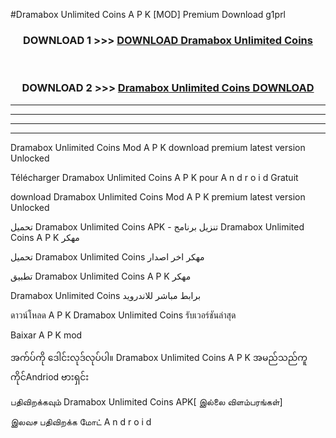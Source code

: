 #Dramabox  Unlimited Coins A P K [MOD] Premium Download g1prl



<div align="center">

<h3>DOWNLOAD 1 >>> <a href="https://teeasianyam.web.app?sq=Dramabox  Unlimited Coins">DOWNLOAD Dramabox  Unlimited Coins </a></h3><br>

<h3>DOWNLOAD 2 >>> <a href="https://teeasianyam.web.app?sq=Dramabox  Unlimited Coins ">Dramabox  Unlimited Coins  DOWNLOAD </a></h3>

</div>


----------------------------------------------------------

----------------------------------------------------------

----------------------------------------------------------

----------------------------------------------------------


Dramabox  Unlimited Coins  Mod A P K download premium latest version Unlocked

Télécharger Dramabox  Unlimited Coins  A P K pour A n d r o i d Gratuit

download Dramabox  Unlimited Coins  Mod A P K premium latest version Unlocked

تحميل Dramabox  Unlimited Coins  APK - تنزيل برنامج Dramabox  Unlimited Coins  A P K مهكر

تحميل Dramabox  Unlimited Coins  مهكر اخر اصدار

تطبيق Dramabox  Unlimited Coins  A P K مهكر

Dramabox  Unlimited Coins  برابط مباشر للاندرويد

ดาวน์โหลด A P K Dramabox  Unlimited Coins  รับเวอร์ชันล่าสุด

Baixar A P K mod

အက်ပ်ကို ဒေါင်းလုဒ်လုပ်ပါ။ Dramabox  Unlimited Coins  A P K အမည်သည်ကူကိုင်Andriod ဗားရှင်း

பதிவிறக்கவும் Dramabox  Unlimited Coins  APK[ இல்லை விளம்பரங்கள்] 
 
இலவச பதிவிறக்க மோட் A n d r o i d



